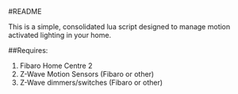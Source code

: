 #README

This is a simple, consolidated lua script designed to manage motion activated lighting in your home.


##Requires:

1. Fibaro Home Centre 2
2. Z-Wave Motion Sensors (Fibaro or other)
3. Z-Wave dimmers/switches (Fibaro or other)
